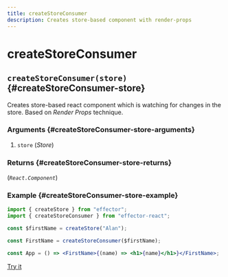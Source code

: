 ```yaml
---
title: createStoreConsumer
description: Creates store-based component with render-props
---
```


# createStoreConsumer

## `createStoreConsumer(store)` {#createStoreConsumer-store}

Creates store-based react component which is watching for changes in the store. Based on _Render Props_ technique.

### Arguments {#createStoreConsumer-store-arguments}

1. `store` (_Store_)

### Returns {#createStoreConsumer-store-returns}

(_`React.Component`_)

### Example {#createStoreConsumer-store-example}

```jsx
import { createStore } from "effector";
import { createStoreConsumer } from "effector-react";

const $firstName = createStore("Alan");

const FirstName = createStoreConsumer($firstName);

const App = () => <FirstName>{(name) => <h1>{name}</h1>}</FirstName>;
```

[Try it](https://share.effector.dev/HbH1tpzQ)
